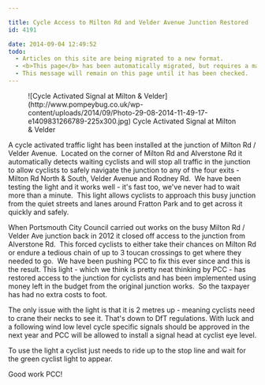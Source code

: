 ```yaml
---

title: Cycle Access to Milton Rd and Velder Avenue Junction Restored
id: 4191

date: 2014-09-04 12:49:52
todo:
  - Articles on this site are being migrated to a new format.
  - <b>This page</b> has been automatically migrated, but requires a manual check-&amp;-tune to ensure the format and links all work as expected.
  - This message will remain on this page until it has been checked.
---
```


<figure id="attachment_4192" align="alignright" width="225">![Cycle Activated Signal at Milton &amp; Velder](http://www.pompeybug.co.uk/wp-content/uploads/2014/09/Photo-29-08-2014-11-49-17-e1409831266789-225x300.jpg) Cycle Activated Signal at Milton &amp; Velder</figure>

A cycle activated traffic light has been installed at the junction of Milton Rd / Velder Avenue.  Located on the corner of Milton Rd and Alverstone Rd it automatically detects waiting cyclists and will stop all traffic in the junction to allow cyclists to safely navigate the junction to any of the four exits - Milton Rd North &amp; South, Velder Avenue and Rodney Rd.  We have been testing the light and it works well - it's fast too, we've never had to wait more than a minute.  This light allows cyclists to approach this busy junction from the quiet streets and lanes around Fratton Park and to get across it quickly and safely.

When Portsmouth City Council carried out works on the busy Milton Rd / Velder Ave junction back in 2012 it closed off access to the junction from Alverstone Rd.  This forced cyclists to either take their chances on Milton Rd or endure a tedious chain of up to 3 toucan crossings to get where they needed to go.  We have been pushing PCC to fix this ever since and this is the result. This light - which we think is pretty neat thinking by PCC - has restored access to the junction for cyclists and has been implemented using money left in the budget from the original junction works.  So the taxpayer has had no extra costs to foot.

The only issue with the light is that it is 2 metres up - meaning cyclists need to crane their necks to see it. That's down to DfT regulations. With luck and a following wind low level cycle specific signals should be approved in the next year and PCC will be allowed to install a signal head at cyclist eye level.

To use the light a cyclist just needs to ride up to the stop line and wait for the green cyclist light to appear.

Good work PCC!